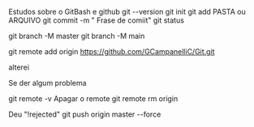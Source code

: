 Estudos sobre o GitBash e github
git --version
git init
git add PASTA ou ARQUIVO
git commit -m " Frase de comiit"
git status

git branch -M master 
git branch -M main

git remote add origin https://github.com/GCampanelliC/Git.git

alterei

Se der algum problema 

git remote -v
 Apagar o remote 
git remote rm origin

Deu "!rejected"
git push origin master --force
